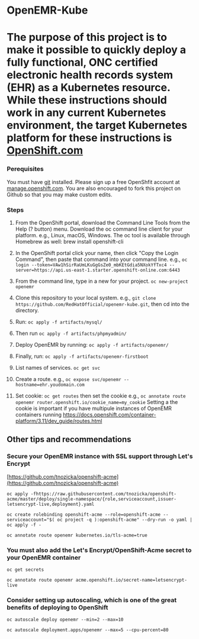# OpenEMR-Kube

# The purpose of this project is to make it possible to quickly deploy a fully functional, ONC certified electronic health records system (EHR) as a Kubernetes resource. While these instructions should work in any current Kubernetes environment, the target Kubernetes platform for these instructions is [OpenShift.com](https://openshift.com)

### Perequisites
You must have [git](https://git-scm.com/downloads) installed. Please sign up a free OpenShfit account at [manage.openshift.com](https://manage.openshift.com). You are also encouraged to fork this project on Github so that you may make custom edits.

### Steps
1. From the OpenShift portal, download the Command Line Tools from the Help (? button) menu. Download the oc command line client for your platform. e.g., Linux, macOS, Windows. The oc tool is available through Homebrew as well: brew install openshift-cli

2. In the OpenShift portal click your name, then click "Copy the Login Command", then paste that command into your command line. e.g., ``` oc login --token=VAw1hSirRaUmLKuGgGsZe0_mbKEtGdia5NXokYfTxc4 --server=https://api.us-east-1.starter.openshift-online.com:6443 ```

3. From the command line, type in a new for your project. ``` oc new-project openemr ```

4. Clone this repository to your local system. e.g., ``` git clone https://github.com/RedHatOfficial/openemr-kube.git ```, then cd into the directory.

5. Run: ``` oc apply -f artifacts/mysql/ ```

6. Then run ``` oc apply -f artifacts/phpmyadmin/ ```

7. Deploy OpenEMR by running: ``` oc apply -f artifacts/openemr/ ```

8. Finally, run: ``` oc apply -f artifacts/openemr-firstboot ```

9. List names of services. ``` oc get svc ```

10. Create a route. e.g., ``` oc expose svc/openemr --hostname=ehr.youdomain.com ```

11. Set cookie:  ``` oc get routes ``` then set the cookie e.g., ``` oc annotate route openemr router.openshift.io/cookie_name=my_cookie ``` Setting a the cookie is important if you have multipule instances of OpenEMR containers running https://docs.openshift.com/container-platform/3.11/dev_guide/routes.html

## Other tips and recommendations

### Secure your OpenEMR instance with SSL support through Let's Encrypt

[https://github.com/tnozicka/openshift-acme](https://github.com/tnozicka/openshift-acme)

``oc apply -fhttps://raw.githubusercontent.com/tnozicka/openshift-acme/master/deploy/single-namespace/{role,serviceaccount,issuer-letsencrypt-live,deployment}.yaml``

``oc create rolebinding openshift-acme --role=openshift-acme --serviceaccount="$( oc project -q ):openshift-acme" --dry-run -o yaml | oc apply -f -``

``oc annotate route openemr kubernetes.io/tls-acme=true``

### You must also add the Let's Encrypt/OpenShift-Acme secret to your OpenEMR container

``oc get secrets``

``oc annotate route openemr acme.openshift.io/secret-name=letsencrypt-live``

### Consider setting up autoscaling, which is one of the great benefits of deploying to OpenShift

``oc autoscale deploy openemr --min=2 --max=10``

``oc autoscale deployment.apps/openemr --max=5 --cpu-percent=80``